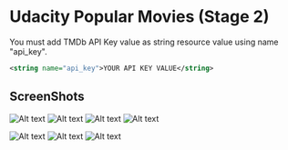 Udacity Popular Movies (Stage 2)
================================

You must add TMDb API Key value as string resource value using name "api_key".

```xml
<string name="api_key">YOUR API KEY VALUE</string>
```

ScreenShots
-----------

![Alt text](/screenshots/motox_01.png?raw=true "Movies Land")
![Alt text](/screenshots/motox_02.png?raw=true "Movies")
![Alt text](/screenshots/motox_03.png?raw=true "Movie Detail")
![Alt text](/screenshots/motox_04.png?raw=true "Movie Detail with Toolbar collapsed")

![Alt text](/screenshots/nexus7_01.png?raw=true "Movies on Nexus 7")
![Alt text](/screenshots/nexus7_02.png?raw=true "Movies on Nexus 7")
![Alt text](/screenshots/nexus7_03.png?raw=true "Movies on Nexus 7")

